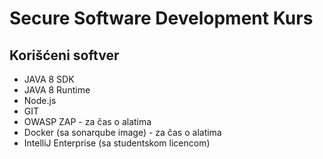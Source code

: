 # Secure Software Development Kurs

## Korišćeni softver

* JAVA 8 SDK
* JAVA 8 Runtime
* Node.js
* GIT
* OWASP ZAP - za čas o alatima
* Docker (sa sonarqube image) - za čas o alatima
* IntelliJ Enterprise (sa studentskom licencom)
